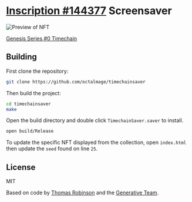 [Inscription #144377]((https://ordinals.com/inscription/57347468b137107d8e6eb25a5d4ef24647a715765a79dd84cede8a2758eb6527i0)) Screensaver
=============================================

![Preview of NFT](preview.gif)

[Genesis Series #0 Timechain](https://generative.xyz/generative/1000001/57347468b137107d8e6eb25a5d4ef24647a715765a79dd84cede8a2758eb6527i0)

Building
------

First clone the repository: 

```sh
git clone https://github.com/octalmage/timechainsaver
```

Then build the project: 

```sh
cd timechainsaver
make
```

Open the build directory and double click `TimechainSaver.saver` to install. 

```sh
open build/Release
```

To update the specific NFT displayed from the collection, open `index.html` then update the `seed` found on line `25`.

License
------

MIT

Based on code by [Thomas Robinson](https://github.com/tlrobinson/WebSaver) and the [Generative Team](https://generative.xyz).